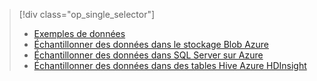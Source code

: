 > [!div class="op_single_selector"]
> * [Exemples de données](../articles/machine-learning/machine-learning-data-science-sample-data.md)
> * [Échantillonner des données dans le stockage Blob Azure](../articles/machine-learning/machine-learning-data-science-sample-data-blob.md)
> * [Échantillonner des données dans SQL Server sur Azure](../articles/machine-learning/machine-learning-data-science-sample-data-sql-server.md)
> * [Échantillonner des données dans des tables Hive Azure HDInsight](../articles/machine-learning/machine-learning-data-science-sample-data-hive.md)
> 
> 



<!--HONumber=Nov16_HO3-->


